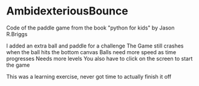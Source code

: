 # AmbidexteriousBounce
Code of the paddle game from the book "python for  kids" by Jason R.Briggs

I added an extra ball and paddle for a challenge
The Game still crashes when the ball hits the bottom canvas
Balls need more speed as time progresses
Needs more levels
You also have to click on the screen to start the game

This was a learning exercise, never got time to actually finish it off
